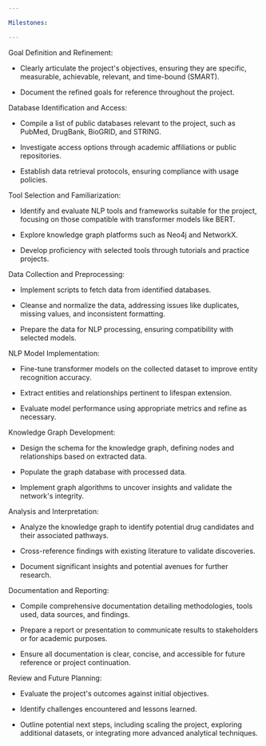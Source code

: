 ```yaml
---

Milestones:

---
```


Goal Definition and Refinement:

  - Clearly articulate the project's objectives, ensuring they are specific, measurable, achievable, relevant, and time-bound (SMART).​

  - Document the refined goals for reference throughout the project.​

Database Identification and Access:

 - Compile a list of public databases relevant to the project, such as PubMed, DrugBank, BioGRID, and STRING.​

 - Investigate access options through academic affiliations or public repositories.​

 - Establish data retrieval protocols, ensuring compliance with usage policies.​

Tool Selection and Familiarization:

 - Identify and evaluate NLP tools and frameworks suitable for the project, focusing on those compatible with transformer models like BERT.​

 - Explore knowledge graph platforms such as Neo4j and NetworkX.​

 - Develop proficiency with selected tools through tutorials and practice projects.​

Data Collection and Preprocessing:

 - Implement scripts to fetch data from identified databases.​

 - Cleanse and normalize the data, addressing issues like duplicates, missing values, and inconsistent formatting.​

 - Prepare the data for NLP processing, ensuring compatibility with selected models.​

NLP Model Implementation:

 - Fine-tune transformer models on the collected dataset to improve entity recognition accuracy.​

 - Extract entities and relationships pertinent to lifespan extension.​

 - Evaluate model performance using appropriate metrics and refine as necessary.​

Knowledge Graph Development:
 
 - Design the schema for the knowledge graph, defining nodes and relationships based on extracted data.​

 - Populate the graph database with processed data.​

 - Implement graph algorithms to uncover insights and validate the network's integrity.​

Analysis and Interpretation:

 - Analyze the knowledge graph to identify potential drug candidates and their associated pathways.​

 - Cross-reference findings with existing literature to validate discoveries.​

 - Document significant insights and potential avenues for further research.​

Documentation and Reporting:

 - Compile comprehensive documentation detailing methodologies, tools used, data sources, and findings.​

 - Prepare a report or presentation to communicate results to stakeholders or for academic purposes.​

 - Ensure all documentation is clear, concise, and accessible for future reference or project continuation.​

Review and Future Planning:

 - Evaluate the project's outcomes against initial objectives.​

 - Identify challenges encountered and lessons learned.​

 - Outline potential next steps, including scaling the project, exploring additional datasets, or integrating more advanced analytical techniques.​

